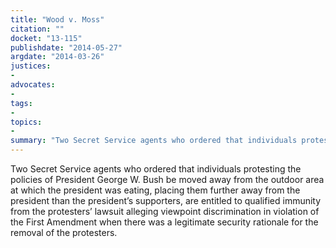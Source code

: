 ```yaml
---
title: "Wood v. Moss"
citation: ""
docket: "13-115"
publishdate: "2014-05-27"
argdate: "2014-03-26"
justices:
- 
advocates:
- 
tags:
- 
topics:
- 
summary: "Two Secret Service agents who ordered that individuals protesting the policies of President George W. Bush be moved away from the outdoor area at which the president was eating, placing them further away from the president than the president’s supporters, are entitled to qualified immunity from the protesters’ lawsuit alleging viewpoint discrimination in violation of the First Amendment when there was a legitimate security rationale for the removal of the protesters."
---
```

Two Secret Service agents who ordered that individuals protesting the policies of President George W. Bush be moved away from the outdoor area at which the president was eating, placing them further away from the president than the president’s supporters, are entitled to qualified immunity from the protesters’ lawsuit alleging viewpoint discrimination in violation of the First Amendment when there was a legitimate security rationale for the removal of the protesters.

